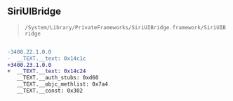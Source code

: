 ## SiriUIBridge

> `/System/Library/PrivateFrameworks/SiriUIBridge.framework/SiriUIBridge`

```diff

-3400.22.1.0.0
-  __TEXT.__text: 0x14c1c
+3400.23.1.0.0
+  __TEXT.__text: 0x14c24
   __TEXT.__auth_stubs: 0xd60
   __TEXT.__objc_methlist: 0x7a4
   __TEXT.__const: 0x302

```

